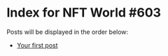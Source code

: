 # Index for NFT World #603
Posts will be displayed in the order below:

- [Your first post](./001-first.md)

